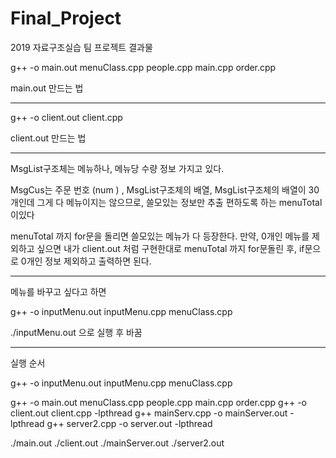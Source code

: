 # Final_Project
2019 자료구조실습 팀 프로젝트 결과물


g++ -o main.out menuClass.cpp people.cpp main.cpp order.cpp

main.out 만드는 법

*******************************************************************************

g++ -o client.out client.cpp

client.out 만드는 법

*******************************************************************************


MsgList구조체는 메뉴하나, 메뉴당 수량 정보 가지고 있다.

MsgCus는 주문 번호 (num ) , MsgList구조체의 배열, MsgList구조체의 배열이 30개인데 그게 다 메뉴이지는 않으므로, 쓸모있는 정보만 추출
편하도록 하는 menuTotal이있다

menuTotal 까지 for문을 돌리면 쓸모있는 메뉴가 다 등장한다.
만약, 0개인 메뉴를 제외하고 싶으면 내가 client.out 처럼 구현한대로 menuTotal 까지 for문돌린 후, if문으로 0개인 정보 제외하고 출력하면 된다.


********************************************************************************

메뉴를 바꾸고 싶다고 하면

g++ -o inputMenu.out inputMenu.cpp menuClass.cpp

./inputMenu.out 으로 실행 후 바꿈

*********************************************************************************

실행 순서 

g++ -o inputMenu.out inputMenu.cpp menuClass.cpp

g++ -o main.out menuClass.cpp people.cpp main.cpp order.cpp
g++ -o client.out client.cpp -lpthread
g++ mainServ.cpp -o mainServer.out -lpthread
g++ server2.cpp -o server.out -lpthread

./main.out
./client.out
./mainServer.out
./server2.out
